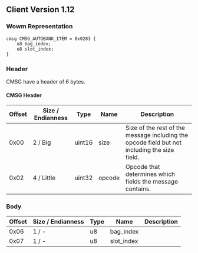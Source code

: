 ## Client Version 1.12

### Wowm Representation
```rust,ignore
cmsg CMSG_AUTOBANK_ITEM = 0x0283 {
    u8 bag_index;    
    u8 slot_index;    
}
```
### Header
CMSG have a header of 6 bytes.

#### CMSG Header
| Offset | Size / Endianness | Type   | Name   | Description |
| ------ | ----------------- | ------ | ------ | ----------- |
| 0x00   | 2 / Big           | uint16 | size   | Size of the rest of the message including the opcode field but not including the size field.|
| 0x02   | 4 / Little        | uint32 | opcode | Opcode that determines which fields the message contains.|
### Body
| Offset | Size / Endianness | Type | Name | Description |
| ------ | ----------------- | ---- | ---- | ----------- |
| 0x06 | 1 / - | u8 | bag_index |  |
| 0x07 | 1 / - | u8 | slot_index |  |
